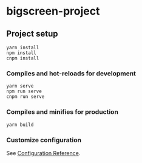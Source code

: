 # bigscreen-project

## Project setup

```
yarn install 
npm install
cnpm install
```

### Compiles and hot-reloads for development

```
yarn serve
npm run serve
cnpm run serve
```

### Compiles and minifies for production

```
yarn build
```

### Customize configuration

See [Configuration Reference](https://cli.vuejs.org/config/).
